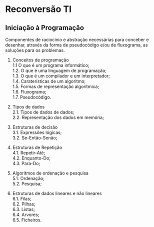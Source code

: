 # Reconversão TI

## Iniciação à Programação
Componentes de raciocínio e abstração necessárias para conceber e desenhar, através da forma de pseudocódigo e/ou de fluxograma, as soluções para os problemas.
 
1. Conceitos de programação  
1.1 O que é um programa informático;  
1.2. O que é uma linguagem de programação;  
1.3. O que é um compilador e um interpretador;  
1.4. Caraterísticas de um algoritmo;  
1.5. Formas de representação algorítmica;  
1.6. Fluxograma;  
1.7. Pseudocódigo.

2. Tipos de dados  
2.1. Tipos de dados de dados;  
2.2. Representação dos dados em memória;

3. Estruturas de decisão  
3.1. Expressões lógicas;  
3.2. Se-Então-Senão;

4. Estruturas de Repetição  
4.1. Repetir-Até;  
4.2. Enquanto-Do;  
4.3. Para-Do;

5. Algoritmos de ordenação e pesquisa  
5.1. Ordenação;  
5.2. Pesquisa;

6. Estruturas de dados lineares e não lineares  
6.1. Filas;  
6.2. Pilhas;  
6.3. Listas;  
6.4. Arvores;  
6.5. Ficheiros.
